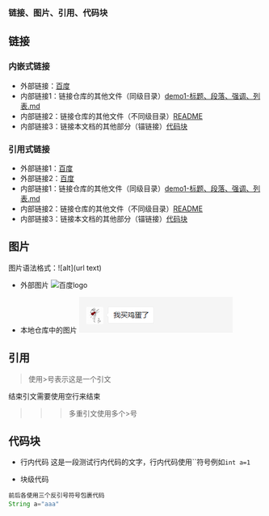 ### 链接、图片、引用、代码块

## 链接
### 内嵌式链接
- 外部链接：[百度](http://www.baidu.com)  
- 内部链接1：链接仓库的其他文件（同级目录）[demo1-标题、段落、强调、列表.md](demo1-标题、段落、强调、列表.md)  
- 内部链接2：链接仓库的其他文件（不同级目录）[README](这是一个文件夹/README.md)
- 内部链接3：链接本文档的其他部分（锚链接）[代码块](demo2-链接、图片、引用、代码块.md#代码块)

### 引用式链接
- 外部链接1：[百度]  
- 外部链接2：[百度][baidu]
- 内部链接1：链接仓库的其他文件（同级目录）[demo1-标题、段落、强调、列表.md] 
- 内部链接2：链接仓库的其他文件（不同级目录）[README]
- 内部链接3：链接本文档的其他部分（锚链接）[代码块]


## 图片
图片语法格式：![alt](url text)

- 外部图片
![百度logo](https://www.baidu.com/img/bd_logo1.png "百度图片")

- 本地仓库中的图片
![仓库中的图片](images/pic.png)


## 引用
> 使用>号表示这是一个引文

结束引文需要使用空行来结束

>>> 多重引文使用多个>号

## 代码块
- 行内代码
这是一段测试行内代码的文字，行内代码使用``符号例如`int a=1` 

- 块级代码
```java
前后各使用三个反引号符号包裹代码
String a="aaa"
```
<!--- 下面是本文用到的链接 --->
[百度]:http://www.baidu.com
[baidu]:http://www.baidu.com
[demo1-标题、段落、强调、列表.md]:demo1-标题、段落、强调、列表.md
[README]:这是一个文件夹/README.md
[代码块]:demo2-链接、图片、引用、代码块.md#代码块
